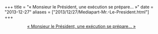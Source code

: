 +++
title = "« Monsieur le Président, une exécution se prépare… »"
date = "2013-12-27"
aliases = ["2013/12/27/Mediapart-Mr.-Le-President.html"]
+++

<center>
<a href="http://www.mediapart.fr/journal/france/271213/monsieur-le-president-une-execution-se-prepare">« Monsieur le Président, une exécution se prépare… »</a>
</center>
